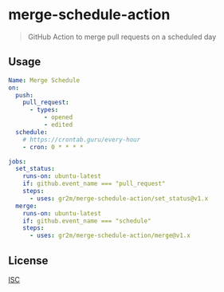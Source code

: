 # merge-schedule-action

> GitHub Action to merge pull requests on a scheduled day

## Usage

```yml
Name: Merge Schedule
on:
  push:
    pull_request:
      - types:
          - opened
          - edited
  schedule:
    # https://crontab.guru/every-hour
    - cron: 0 * * * *

jobs:
  set_status:
    runs-on: ubuntu-latest
    if: github.event_name === "pull_request"
    steps:
      - uses: gr2m/merge-schedule-action/set_status@v1.x
  merge:
    runs-on: ubuntu-latest
    if: github.event_name === "schedule"
    steps:
      - uses: gr2m/merge-schedule-action/merge@v1.x
```

## License

[ISC](LICENSE)
